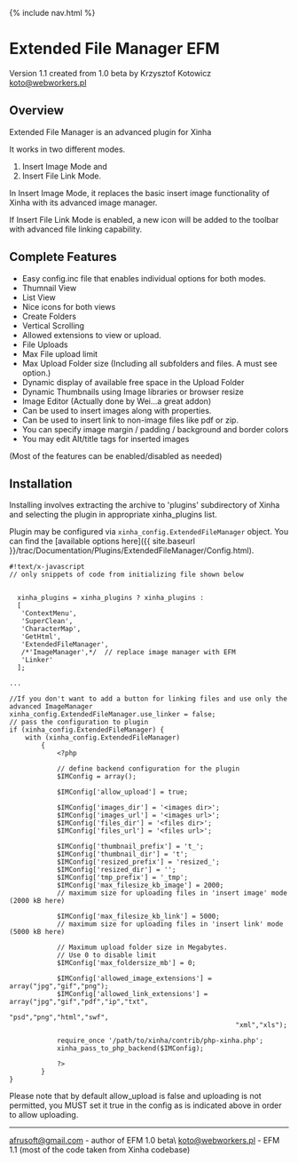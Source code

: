 {% include nav.html %}

# Extended File Manager EFM

Version 1.1 created from 1.0 beta by Krzysztof Kotowicz <koto@webworkers.pl>

## Overview

Extended File Manager is an advanced plugin for Xinha 

It works in two different modes.
 1. Insert Image Mode and 
 2. Insert File Link Mode.

In Insert Image Mode, it replaces the basic insert image functionality of Xinha with its advanced image manager.

If Insert File Link Mode is enabled, a new icon will be added to the toolbar with advanced file linking capability.



## Complete Features
 * Easy config.inc file that enables individual options for both modes.
 * Thumnail View 
 * List View 
 * Nice icons for both views 
 * Create Folders 
 * Vertical Scrolling 
 * Allowed extensions to view or upload.
 * File Uploads 
 * Max File upload limit 
 * Max Upload Folder size (Including all subfolders and files. A must see option.)
 * Dynamic display of available free space in the Upload Folder 
 * Dynamic Thumbnails using Image libraries or browser resize 
 * Image Editor (Actually done by Wei...a great addon) 
 * Can be used to insert images along with properties. 
 * Can be used to insert link to non-image files like pdf or zip.
 * You can specify image margin / padding / background and border colors
 * You may edit Alt/title tags for inserted images

(Most of the features can be enabled/disabled as needed)

## Installation

Installing involves extracting the archive to 'plugins' subdirectory of Xinha
and selecting the plugin in appropriate xinha_plugins list.

Plugin may be configured via `xinha_config.ExtendedFileManager` object.
You can find the [available options here]({{ site.baseurl }}/trac/Documentation/Plugins/ExtendedFileManager/Config.html).

```
#!text/x-javascript
// only snippets of code from initializing file shown below


  xinha_plugins = xinha_plugins ? xinha_plugins :
  [
   'ContextMenu',
   'SuperClean',
   'CharacterMap',
   'GetHtml',
   'ExtendedFileManager',
   /*'ImageManager',*/  // replace image manager with EFM
   'Linker'
  ];

...

//If you don't want to add a button for linking files and use only the advanced ImageManager
xinha_config.ExtendedFileManager.use_linker = false;
// pass the configuration to plugin
if (xinha_config.ExtendedFileManager) {
   	with (xinha_config.ExtendedFileManager)
        {
            <?php

            // define backend configuration for the plugin
            $IMConfig = array();

            $IMConfig['allow_upload'] = true;

            $IMConfig['images_dir'] = '<images dir>';
            $IMConfig['images_url'] = '<images url>';
            $IMConfig['files_dir'] = '<files dir>';
            $IMConfig['files_url'] = '<files url>';

            $IMConfig['thumbnail_prefix'] = 't_';
            $IMConfig['thumbnail_dir'] = 't';
            $IMConfig['resized_prefix'] = 'resized_';
            $IMConfig['resized_dir'] = '';
            $IMConfig['tmp_prefix'] = '_tmp';
            $IMConfig['max_filesize_kb_image'] = 2000;
            // maximum size for uploading files in 'insert image' mode (2000 kB here)

            $IMConfig['max_filesize_kb_link'] = 5000;
            // maximum size for uploading files in 'insert link' mode (5000 kB here)

            // Maximum upload folder size in Megabytes.
            // Use 0 to disable limit
            $IMConfig['max_foldersize_mb'] = 0;
            
            $IMConfig['allowed_image_extensions'] = array("jpg","gif","png");
            $IMConfig['allowed_link_extensions'] = array("jpg","gif","pdf","ip","txt",
                                                         "psd","png","html","swf",
                                                         "xml","xls");

            require_once '/path/to/xinha/contrib/php-xinha.php';
            xinha_pass_to_php_backend($IMConfig);
            
            ?>
        }
}
```


Please note that by default allow_upload is false and uploading is not permitted, you MUST set it true in the config as is indicated above in order to allow uploading.

----
afrusoft@gmail.com - author of EFM 1.0 beta\\
koto@webworkers.pl - EFM 1.1 (most of the code taken from Xinha codebase)
